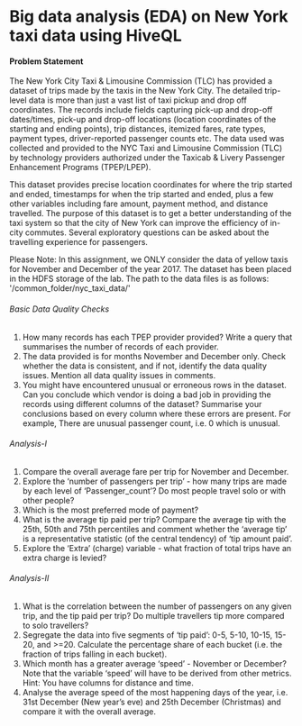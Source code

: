 # Big data analysis (EDA) on New York taxi data using HiveQL

#### Problem Statement

The New York City Taxi & Limousine Commission (TLC) has provided a dataset of trips made by the taxis in the New York City. The detailed trip-level data is more than just a vast list of taxi pickup and drop off coordinates. The records include fields capturing pick-up and drop-off dates/times, pick-up and drop-off locations (location coordinates of the starting and ending points), trip distances, itemized fares, rate types, payment types, driver-reported passenger counts etc. The data used was collected and provided to the NYC Taxi and Limousine Commission (TLC) by technology providers authorized under the Taxicab & Livery Passenger Enhancement Programs (TPEP/LPEP).

This dataset provides precise location coordinates for where the trip started and ended, timestamps for when the trip started and ended, plus a few other variables including fare amount, payment method, and distance travelled. The purpose of this dataset is to get a better understanding of the taxi system so that the city of New York can improve the efficiency of in-city commutes. Several exploratory questions can be asked about the travelling experience for passengers.

Please Note: In this assignment, we ONLY consider the data of yellow taxis for November and December of the year 2017.
The dataset has been placed in the HDFS storage of the lab. The path to the data files is as follows: '/common_folder/nyc_taxi_data/'

###### Basic Data Quality Checks

1. How many records has each TPEP provider provided? Write a query that summarises the number of records of each provider.
2. The data provided is for months November and December only. Check whether the data is consistent, and if not, identify the data quality issues. Mention all data quality issues in comments.
3. You might have encountered unusual or erroneous rows in the dataset. Can you conclude which vendor is doing a bad job in providing the records using different columns of the dataset? Summarise your conclusions based on every column where these errors are present. For example,  There are unusual passenger count, i.e. 0 which is unusual.


###### Analysis-I

1. Compare the overall average fare per trip for November and December.
2. Explore the ‘number of passengers per trip’ - how many trips are made by each level of ‘Passenger_count’? Do most people travel solo or with other people?
3. Which is the most preferred mode of payment?
4. What is the average tip paid per trip? Compare the average tip with the 25th, 50th and 75th percentiles and comment whether the ‘average tip’ is a representative statistic (of the central tendency) of ‘tip amount paid’.
5. Explore the ‘Extra’ (charge) variable - what fraction of total trips have an extra charge is levied?

###### Analysis-II

1. What is the correlation between the number of passengers on any given trip, and the tip paid per trip? Do multiple travellers tip more compared to solo travellers?
2. Segregate the data into five segments of ‘tip paid’: 0-5, 5-10, 10-15, 15-20, and >=20. Calculate the percentage share of each bucket (i.e. the fraction of trips falling in each bucket).
3. Which month has a greater average ‘speed’ - November or December? Note that the variable ‘speed’ will have to be derived from other metrics. Hint: You have columns for distance and time.
4. Analyse the average speed of the most happening days of the year, i.e. 31st December (New year’s eve) and 25th December (Christmas) and compare it with the overall average.
